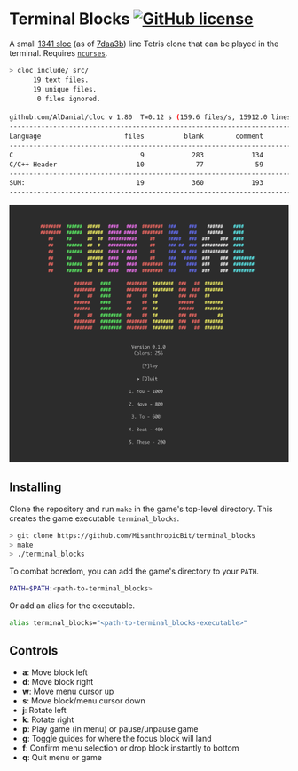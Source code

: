 # Terminal Blocks [![GitHub license](https://img.shields.io/badge/license-MIT-blue.svg)](https://raw.githubusercontent.com/MisanthropicBit/vim-analog/master/LICENSE)

A small [1341 sloc](https://github.com/AlDanial/cloc) (as of
[7daa3b](https://github.com/MisanthropicBit/terminal_blocks/tree/7daa3b236390c85dcee6ac840a5649dfa9fc9b98))
line Tetris clone that can be played in the terminal. Requires
[`ncurses`](https://en.wikipedia.org/wiki/Ncurses).

```bash
> cloc include/ src/
      19 text files.
      19 unique files.
       0 files ignored.

github.com/AlDanial/cloc v 1.80  T=0.12 s (159.6 files/s, 15912.0 lines/s)
-------------------------------------------------------------------------------
Language                     files          blank        comment           code
-------------------------------------------------------------------------------
C                                9            283            134           1088
C/C++ Header                    10             77             59            253
-------------------------------------------------------------------------------
SUM:                            19            360            193           1341
-------------------------------------------------------------------------------
```

![The game in action](/game.gif)

## Installing

Clone the repository and run `make` in the game's top-level directory. This
creates the game executable `terminal_blocks`.

```bash
> git clone https://github.com/MisanthropicBit/terminal_blocks
> make
> ./terminal_blocks
```

To combat boredom, you can add the game's directory to your `PATH`.

```bash
PATH=$PATH:<path-to-terminal_blocks>
```

Or add an alias for the executable.

```bash
alias terminal_blocks="<path-to-terminal_blocks-executable>"
```

## Controls

* **a**: Move block left
* **d**: Move block right
* **w**: Move menu cursor up
* **s**: Move block/menu cursor down
* **j**: Rotate left
* **k**: Rotate right
* **p**: Play game (in menu) or pause/unpause game
* **g**: Toggle guides for where the focus block will land
* **f**: Confirm menu selection or drop block instantly to bottom
* **q**: Quit menu or game
